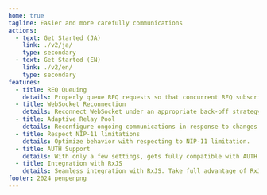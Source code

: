 ```yaml
---
home: true
tagline: Easier and more carefully communications
actions:
  - text: Get Started (JA)
    link: ./v2/ja/
    type: secondary
  - text: Get Started (EN)
    link: ./v2/en/
    type: secondary
features:
  - title: REQ Queuing
    details: Properly queue REQ requests so that concurrent REQ subscriptions do not exceed the limit.
  - title: WebSocket Reconnection
    details: Reconnect WebSocket under an appropriate back-off strategy, and properly restore REQ subscriptions.
  - title: Adaptive Relay Pool
    details: Reconfigure ongoing communications in response to changes in the relay pool.
  - title: Respect NIP-11 limitations
    details: Optimize behavior with respecting to NIP-11 limitation.
  - title: AUTH Support
    details: With only a few settings, gets fully compatible with AUTH based on NIP-42.
  - title: Integration with RxJS
    details: Seamless integration with RxJS. Take full advantage of RxJS's highly expressive declarative notation.
footer: 2024 penpenpng
---
```

